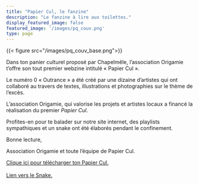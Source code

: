 ```yaml
---
title: "Papier Cul, le fanzine"
description: "Le fanzine à lire aux toilettes."
display_featured_image: false
featured_image: '/images/pq_couv.png'
type: page
---
```


{{< figure src="/images/pq_couv_base.png">}}

Dans ton panier culturel proposé par Chapelmêle, l’association Origamie t’offre son tout premier webzine intitulé « Papier Cul ».

Le numéro 0 « Outrance » a été créé par une dizaine d’artistes qui ont collaboré au travers de textes, illustrations et photographies sur le thème de l’excès.

L’association Origamie, qui valorise les projets et artistes locaux a financé la réalisation du premier <i>Papier Cul</i>.

Profites-en pour te balader sur notre site internet, des playlists sympathiques et un snake ont été élaborés pendant le confinement.

Bonne lecture,

Association Origamie et toute l’équipe de Papier Cul.

<a href="https://payhip.com/b/cNdn" class="payhip-buy-button" data-theme="none" data-product="cNdn">Clique ici pour télécharger ton Papier Cul.</a>
<br/>
<br/>
<a href="/papier-snake">Lien vers le Snake.</a>

<script type="text/javascript" src="https://payhip.com/payhip.js?v=24u68984"></script>